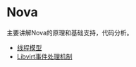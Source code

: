 # Nova

主要讲解Nova的原理和基础支持，代码分析。

- [线程模型](openstack/nova/nova中线程.md)
- [Libvirt事件处理机制](openstack/nova/driver/libvirt/libvirt事件处理机制.md)

